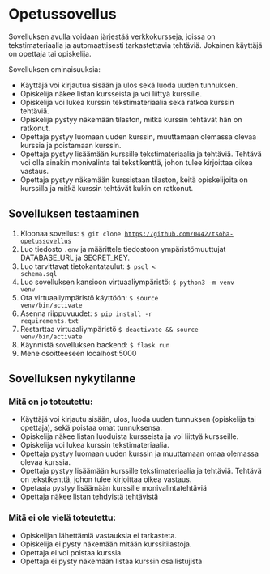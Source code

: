 # Opetussovellus

Sovelluksen avulla voidaan järjestää verkkokursseja, joissa on tekstimateriaalia ja automaattisesti tarkastettavia tehtäviä. Jokainen käyttäjä on opettaja tai opiskelija.

Sovelluksen ominaisuuksia:

* Käyttäjä voi kirjautua sisään ja ulos sekä luoda uuden tunnuksen.
* Opiskelija näkee listan kursseista ja voi liittyä kurssille.
* Opiskelija voi lukea kurssin tekstimateriaalia sekä ratkoa kurssin tehtäviä.
* Opiskelija pystyy näkemään tilaston, mitkä kurssin tehtävät hän on ratkonut.
* Opettaja pystyy luomaan uuden kurssin, muuttamaan olemassa olevaa kurssia ja poistamaan kurssin.
* Opettaja pystyy lisäämään kurssille tekstimateriaalia ja tehtäviä. Tehtävä voi olla ainakin monivalinta tai tekstikenttä, johon tulee kirjoittaa oikea vastaus.
* Opettaja pystyy näkemään kurssistaan tilaston, keitä opiskelijoita on kurssilla ja mitkä kurssin tehtävät kukin on ratkonut.

## Sovelluksen testaaminen
1. Kloonaa sovellus: <code>$ git clone https://github.com/0442/tsoha-opetussovellus</code>
2. Luo tiedosto <code>.env</code> ja määrittele tiedostoon ympäristömuuttujat DATABASE_URL ja SECRET_KEY.
3. Luo tarvittavat tietokantataulut: <code>$ psql < schema.sql</code>
4. Luo sovelluksen kansioon virtuaaliympäristö: <code>$ python3 -m venv venv</code>
5. Ota virtuaaliympäristö käyttöön: <code>$ source venv/bin/activate</code>
6. Asenna riippuvuudet: <code>$ pip install -r requirements.txt</code>
7. Restarttaa virtuaaliympäristö <code>$ deactivate && source venv/bin/activate</code>
8. Käynnistä sovelluksen backend: <code>$ flask run</code>
9. Mene osoitteeseen localhost:5000

## Sovelluksen nykytilanne
### Mitä on jo toteutettu:
- Käyttäjä voi kirjautu sisään, ulos, luoda uuden tunnuksen (opiskelija tai opettaja), sekä poistaa omat tunnuksensa.
- Opiskelija näkee listan luoduista kursseista ja voi liittyä kursseille.
- Opiskelija voi lukea kurssin tekstimateriaalia.
- Opettaja pystyy luomaan uuden kurssin ja muuttamaan omaa olemassa olevaa kurssia.
- Opettaja pystyy lisäämään kurssille tekstimateriaalia ja tehtäviä. Tehtävä on tekstikenttä, johon tulee kirjoittaa oikea vastaus.
- Opetaaja pystyy lisäämään kurssille monivalintatehtäviä
- Opettaja näkee listan tehdyistä tehtävistä

### Mitä ei ole vielä toteutettu:
- Opiskelijan lähettämiä vastauksia ei tarkasteta.
- Opiskelija ei pysty näkemään mitään kurssitilastoja.
- Opettaja ei voi poistaa kurssia.
- Opettaja ei pysty näkemään listaa kurssin osallistujista
